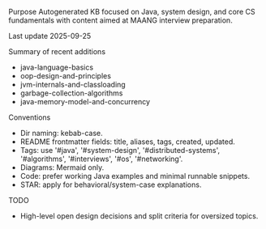 Purpose
Autogenerated KB focused on Java, system design, and core CS fundamentals with content aimed at MAANG interview preparation.

Last update
2025-09-25

Summary of recent additions
 - java-language-basics
 - oop-design-and-principles
 - jvm-internals-and-classloading
 - garbage-collection-algorithms
 - java-memory-model-and-concurrency

Conventions
 - Dir naming: kebab-case.
 - README frontmatter fields: title, aliases, tags, created, updated.
 - Tags: use '#java', '#system-design', '#distributed-systems', '#algorithms', '#interviews', '#os', '#networking'.
 - Diagrams: Mermaid only.
 - Code: prefer working Java examples and minimal runnable snippets.
 - STAR: apply for behavioral/system-case explanations.

TODO
 - High-level open design decisions and split criteria for oversized topics.